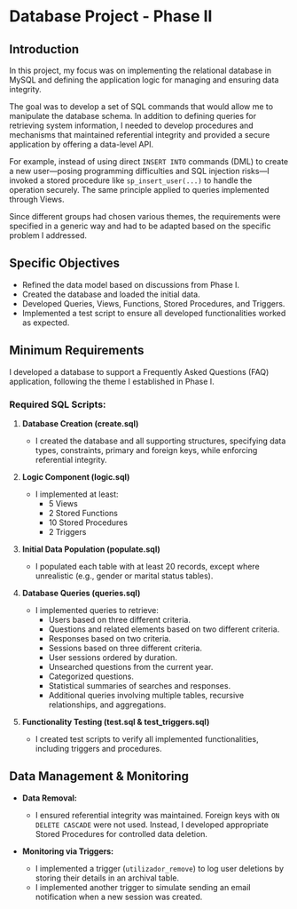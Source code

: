 # Database Project - Phase II

## Introduction
In this project, my focus was on implementing the relational database in MySQL and defining the application logic for managing and ensuring data integrity.

The goal was to develop a set of SQL commands that would allow me to manipulate the database schema. In addition to defining queries for retrieving system information, I needed to develop procedures and mechanisms that maintained referential integrity and provided a secure application by offering a data-level API.

For example, instead of using direct `INSERT INTO` commands (DML) to create a new user—posing programming difficulties and SQL injection risks—I invoked a stored procedure like `sp_insert_user(...)` to handle the operation securely. The same principle applied to queries implemented through Views.

Since different groups had chosen various themes, the requirements were specified in a generic way and had to be adapted based on the specific problem I addressed.

## Specific Objectives
- Refined the data model based on discussions from Phase I.
- Created the database and loaded the initial data.
- Developed Queries, Views, Functions, Stored Procedures, and Triggers.
- Implemented a test script to ensure all developed functionalities worked as expected.

## Minimum Requirements
I developed a database to support a Frequently Asked Questions (FAQ) application, following the theme I established in Phase I.

### Required SQL Scripts:
1. **Database Creation (create.sql)**  
   - I created the database and all supporting structures, specifying data types, constraints, primary and foreign keys, while enforcing referential integrity.

2. **Logic Component (logic.sql)**  
   - I implemented at least:  
     - 5 Views  
     - 2 Stored Functions  
     - 10 Stored Procedures  
     - 2 Triggers  

3. **Initial Data Population (populate.sql)**  
   - I populated each table with at least 20 records, except where unrealistic (e.g., gender or marital status tables).

4. **Database Queries (queries.sql)**  
   - I implemented queries to retrieve:  
     - Users based on three different criteria.  
     - Questions and related elements based on two different criteria.  
     - Responses based on two criteria.  
     - Sessions based on three different criteria.  
     - User sessions ordered by duration.  
     - Unsearched questions from the current year.  
     - Categorized questions.  
     - Statistical summaries of searches and responses.  
     - Additional queries involving multiple tables, recursive relationships, and aggregations.

5. **Functionality Testing (test.sql & test_triggers.sql)**  
   - I created test scripts to verify all implemented functionalities, including triggers and procedures.

## Data Management & Monitoring
- **Data Removal:**  
  - I ensured referential integrity was maintained. Foreign keys with `ON DELETE CASCADE` were not used. Instead, I developed appropriate Stored Procedures for controlled data deletion.

- **Monitoring via Triggers:**  
  - I implemented a trigger (`utilizador_remove`) to log user deletions by storing their details in an archival table.  
  - I implemented another trigger to simulate sending an email notification when a new session was created.
